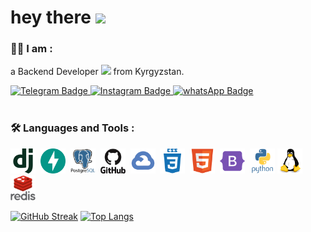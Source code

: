 

<div id="badges">

  <h1>
  hey there
  <img src="https://media.giphy.com/media/hvRJCLFzcasrR4ia7z/giphy.gif" width="30px"/>
      
### :woman_technologist: I am :
a Backend Developer <img src="https://media.giphy.com/media/WUlplcMpOCEmTGBtBW/giphy.gif" width="30"> from Kyrgyzstan.

    
 <a href="https://t.me/annniraz">
    <img src="https://img.shields.io/badge/Telegram-blue?style=for-the-badge&logo=Telegram&logoColor=white" alt="Telegram Badge"/>
  </a>
  <a href="https://www.instagram.com/kudayberdievas_/">
    <img src="https://img.shields.io/badge/INstagram-violet?style=for-the-badge&logo=instagram&logoColor=white" alt="Instagram Badge"/>
  </a>
  <a href="https://web.whatsapp.com/">
    <img src="https://img.shields.io/badge/whatsApp-green?style=for-the-badge&logo=whatsapp&logoColor=white" alt="whatsApp Badge"/>
  </a>
</div>
    <img src="https://komarev.com/ghpvc/?username=anniraz&style=flat-square&color=blue" alt=""/>

    
    
    
### :hammer_and_wrench: Languages and Tools :
<div style="display:contents">
    <img src="https://raw.githubusercontent.com/devicons/devicon/1119b9f84c0290e0f0b38982099a2bd027a48bf1/icons/django/django-plain.svg" title="Django" alt="Dango" width="40" height="40"/>&nbsp;
    <img src="https://raw.githubusercontent.com/devicons/devicon/1119b9f84c0290e0f0b38982099a2bd027a48bf1/icons/fastapi/fastapi-original.svg" title="FastApi"  alt="FastApi" width="40" height="40"/>&nbsp;
    <img src="https://raw.githubusercontent.com/devicons/devicon/1119b9f84c0290e0f0b38982099a2bd027a48bf1/icons/postgresql/postgresql-original-wordmark.svg" title="AWS" alt="AWS" width="40" height="40"/>&nbsp;
  <img src="https://raw.githubusercontent.com/devicons/devicon/1119b9f84c0290e0f0b38982099a2bd027a48bf1/icons/github/github-original-wordmark.svg" title="GitHub"  alt="GitHub" width="40" height="40"/>&nbsp;
  <img src="https://raw.githubusercontent.com/devicons/devicon/1119b9f84c0290e0f0b38982099a2bd027a48bf1/icons/googlecloud/googlecloud-plain.svg" title="Google cloud" alt="Google cloud" width="40" height="40"/>&nbsp;
  <img src="https://github.com/devicons/devicon/blob/master/icons/css3/css3-plain-wordmark.svg"  title="CSS3" alt="CSS" width="40" height="40"/>&nbsp;
  <img src="https://github.com/devicons/devicon/blob/master/icons/html5/html5-original.svg" title="HTML5" alt="HTML" width="40" height="40"/>&nbsp;
  <img src="https://raw.githubusercontent.com/devicons/devicon/1119b9f84c0290e0f0b38982099a2bd027a48bf1/icons/bootstrap/bootstrap-plain.svg" title="Bootstrap" alt="Bootstrap" width="40" height="40"/>&nbsp;
    <img src="https://raw.githubusercontent.com/devicons/devicon/1119b9f84c0290e0f0b38982099a2bd027a48bf1/icons/python/python-original-wordmark.svg" title="Python" **alt="Python" width="40" height="40"/>
        <img src="https://raw.githubusercontent.com/devicons/devicon/1119b9f84c0290e0f0b38982099a2bd027a48bf1/icons/linux/linux-original.svg" title="linux" **alt="linux" width="40" height="40"/>
    <img src="https://raw.githubusercontent.com/devicons/devicon/1119b9f84c0290e0f0b38982099a2bd027a48bf1/icons/redis/redis-original-wordmark.svg" title="redis" **alt="redis" width="40" height="40"/>  
  

  
[![GitHub Streak](http://github-readme-streak-stats.herokuapp.com?user=anniraz&theme=dark)](https://git.io/streak-stats)
[![Top Langs](https://github-readme-stats.vercel.app/api/top-langs/?username=anniraz&layout=compact&theme=vision-friendly-dark)](https://github.com/anuraghazra/github-readme-stats)
 


 
  

</div>
